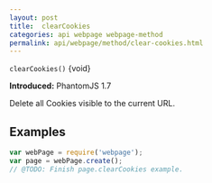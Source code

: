 ```yaml
---
layout: post
title:  clearCookies
categories: api webpage webpage-method
permalink: api/webpage/method/clear-cookies.html
---
```


`clearCookies()` {void}

**Introduced:** PhantomJS 1.7

Delete all Cookies visible to the current URL.

## Examples

```javascript
var webPage = require('webpage');
var page = webPage.create();
// @TODO: Finish page.clearCookies example.
```








